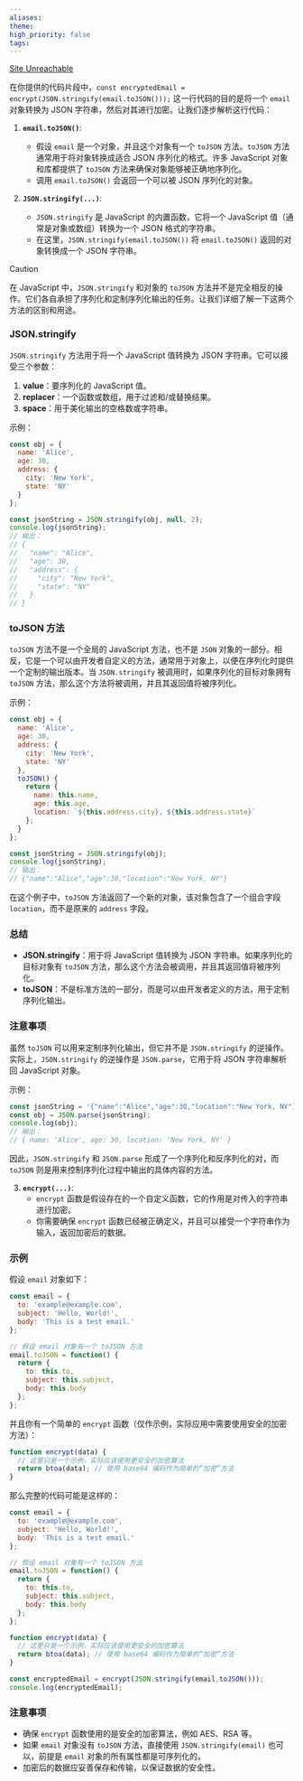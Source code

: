 ```yaml
---
aliases: 
theme: 
high_priority: false
tags:
---
```

[Site Unreachable](https://github.com/muzammildafedar/udayah/blob/master/functions/controllers/hrEmailController.js#L17)

在你提供的代码片段中，`const encryptedEmail = encrypt(JSON.stringify(email.toJSON()));` 这一行代码的目的是将一个 `email` 对象转换为 JSON 字符串，然后对其进行加密。让我们逐步解析这行代码：

1. **`email.toJSON()`**:
   - 假设 `email` 是一个对象，并且这个对象有一个 `toJSON` 方法。`toJSON` 方法通常用于将对象转换成适合 JSON 序列化的格式。许多 JavaScript 对象和库都提供了 `toJSON` 方法来确保对象能够被正确地序列化。
   - 调用 `email.toJSON()` 会返回一个可以被 JSON 序列化的对象。

2. **`JSON.stringify(...)`**:
   - `JSON.stringify` 是 JavaScript 的内置函数，它将一个 JavaScript 值（通常是对象或数组）转换为一个 JSON 格式的字符串。
   - 在这里，`JSON.stringify(email.toJSON())` 将 `email.toJSON()` 返回的对象转换成一个 JSON 字符串。


> [!caution]
> 在 JavaScript 中，`JSON.stringify` 和对象的 `toJSON` 方法并不是完全相反的操作。它们各自承担了序列化和定制序列化输出的任务。让我们详细了解一下这两个方法的区别和用途。
> 
> ### JSON.stringify
> 
> `JSON.stringify` 方法用于将一个 JavaScript 值转换为 JSON 字符串。它可以接受三个参数：
> 
> 1. **value**：要序列化的 JavaScript 值。
> 2. **replacer**：一个函数或数组，用于过滤和/或替换结果。
> 3. **space**：用于美化输出的空格数或字符串。
> 
> 示例：
> 
> ```javascript
> const obj = {
>   name: 'Alice',
>   age: 30,
>   address: {
>     city: 'New York',
>     state: 'NY'
>   }
> };
> 
> const jsonString = JSON.stringify(obj, null, 2);
> console.log(jsonString);
> // 输出：
> // {
> //   "name": "Alice",
> //   "age": 30,
> //   "address": {
> //     "city": "New York",
> //     "state": "NY"
> //   }
> // }
> ```
> 
> ### toJSON 方法
> 
> `toJSON` 方法不是一个全局的 JavaScript 方法，也不是 `JSON` 对象的一部分。相反，它是一个可以由开发者自定义的方法，通常用于对象上，以便在序列化时提供一个定制的输出版本。当 `JSON.stringify` 被调用时，如果序列化的目标对象拥有 `toJSON` 方法，那么这个方法将被调用，并且其返回值将被序列化。
> 
> 示例：
> 
> ```javascript
> const obj = {
>   name: 'Alice',
>   age: 30,
>   address: {
>     city: 'New York',
>     state: 'NY'
>   },
>   toJSON() {
>     return {
>       name: this.name,
>       age: this.age,
>       location: `${this.address.city}, ${this.address.state}`
>     };
>   }
> };
> 
> const jsonString = JSON.stringify(obj);
> console.log(jsonString);
> // 输出：
> // {"name":"Alice","age":30,"location":"New York, NY"}
> ```
> 
> 在这个例子中，`toJSON` 方法返回了一个新的对象，该对象包含了一个组合字段 `location`，而不是原来的 `address` 字段。
> 
> ### 总结
> 
> - **JSON.stringify**：用于将 JavaScript 值转换为 JSON 字符串。如果序列化的目标对象有 `toJSON` 方法，那么这个方法会被调用，并且其返回值将被序列化。
> - **toJSON**：不是标准方法的一部分，而是可以由开发者定义的方法，用于定制序列化输出。
> 
> ### 注意事项
> 
> 虽然 `toJSON` 可以用来定制序列化输出，但它并不是 `JSON.stringify` 的逆操作。实际上，`JSON.stringify` 的逆操作是 `JSON.parse`，它用于将 JSON 字符串解析回 JavaScript 对象。
> 
> 示例：
> 
> ```javascript
> const jsonString = '{"name":"Alice","age":30,"location":"New York, NY"}';
> const obj = JSON.parse(jsonString);
> console.log(obj);
> // 输出：
> // { name: 'Alice', age: 30, location: 'New York, NY' }
> ```
> 
> 因此，`JSON.stringify` 和 `JSON.parse` 形成了一个序列化和反序列化的对，而 `toJSON` 则是用来控制序列化过程中输出的具体内容的方法。


3. **`encrypt(...)`**:
   - `encrypt` 函数是假设存在的一个自定义函数，它的作用是对传入的字符串进行加密。
   - 你需要确保 `encrypt` 函数已经被正确定义，并且可以接受一个字符串作为输入，返回加密后的数据。

### 示例

假设 `email` 对象如下：

```javascript
const email = {
  to: 'example@example.com',
  subject: 'Hello, World!',
  body: 'This is a test email.'
};

// 假设 email 对象有一个 toJSON 方法
email.toJSON = function() {
  return {
    to: this.to,
    subject: this.subject,
    body: this.body
  };
};
```

并且你有一个简单的 `encrypt` 函数（仅作示例，实际应用中需要使用安全的加密方法）：

```javascript
function encrypt(data) {
  // 这里只是一个示例，实际应该使用更安全的加密算法
  return btoa(data); // 使用 base64 编码作为简单的“加密”方法
}
```

那么完整的代码可能是这样的：

```javascript
const email = {
  to: 'example@example.com',
  subject: 'Hello, World!',
  body: 'This is a test email.'
};

// 假设 email 对象有一个 toJSON 方法
email.toJSON = function() {
  return {
    to: this.to,
    subject: this.subject,
    body: this.body
  };
};

function encrypt(data) {
  // 这里只是一个示例，实际应该使用更安全的加密算法
  return btoa(data); // 使用 base64 编码作为简单的“加密”方法
}

const encryptedEmail = encrypt(JSON.stringify(email.toJSON()));
console.log(encryptedEmail);
```

### 注意事项
- 确保 `encrypt` 函数使用的是安全的加密算法，例如 AES、RSA 等。
- 如果 `email` 对象没有 `toJSON` 方法，直接使用 `JSON.stringify(email)` 也可以，前提是 `email` 对象的所有属性都是可序列化的。
- 加密后的数据应妥善保存和传输，以保证数据的安全性。